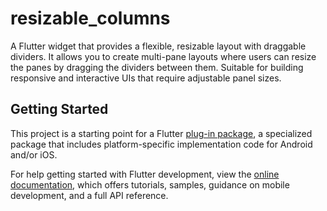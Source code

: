 # resizable_columns

A Flutter widget that provides a flexible, resizable layout with draggable dividers. It allows you to create multi-pane layouts where users can resize the panes by dragging the dividers between them. Suitable for building responsive and interactive UIs that require adjustable panel sizes.

## Getting Started

This project is a starting point for a Flutter
[plug-in package](https://flutter.dev/to/develop-plugins),
a specialized package that includes platform-specific implementation code for
Android and/or iOS.

For help getting started with Flutter development, view the
[online documentation](https://docs.flutter.dev), which offers tutorials,
samples, guidance on mobile development, and a full API reference.
